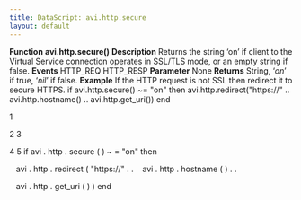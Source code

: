 ```yaml
---
title: DataScript: avi.http.secure
layout: default
---
```

**Function** **avi.http.secure()** **Description** Returns the string ‘on’ if client to the Virtual Service connection operates in SSL/TLS mode, or an empty string if false. **Events** HTTP_REQ
HTTP_RESP **Parameter** None **Returns** String, ‘*on*’ if true, ‘*nil*’ if false. **Example** If the HTTP request is not SSL then redirect it to secure HTTPS.
if avi.http.secure() ~= "on" then avi.http.redirect("https://" .. avi.http.hostname() .. avi.http.get_uri()) end

1

2
3

4
5 if  avi . http . secure ( )  ~ =  "on"  then

   avi . http . redirect ( "https://"  . .
   avi . http . hostname ( )  . .

   avi . http . get_uri ( ) )
end